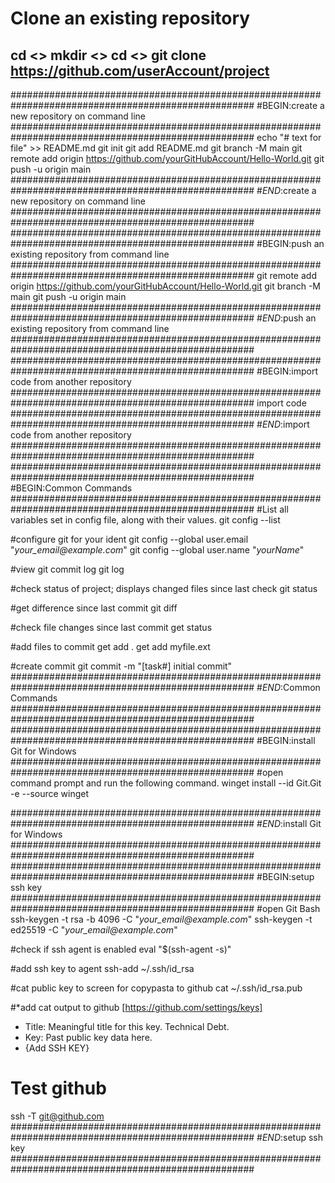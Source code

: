 # Clone an existing repository

cd <<THE ROOT FOLDER FOR SOURCE CODE>>
mkdir <<A NAME TO REMEMBER WHAT THIS REPO IS>>
cd <<A NAME TO REMEMBER WHAT THIS REPO IS>>
git clone https://github.com/userAccount/project
----
####################################################################################################
#BEGIN:create a new repository on command line
####################################################################################################
echo "# text for file" >> README.md
git init
git add README.md
git branch -M main
git remote add origin https://github.com/yourGitHubAccount/Hello-World.git
git push -u origin main
####################################################################################################
#*END*:create a new repository on command line
####################################################################################################
<CRLF>
<CRLF>
<CRLF>
<CRLF>
####################################################################################################
#BEGIN:push an existing repository from command line
####################################################################################################
git remote add origin https://github.com/yourGitHubAccount/Hello-World.git
git branch -M main
git push -u origin main
####################################################################################################
#*END*:push an existing repository from command line
####################################################################################################
<CRLF>
<CRLF>
<CRLF>
<CRLF>
####################################################################################################
#BEGIN:import code from another repository
####################################################################################################
import code
####################################################################################################
#*END*:import code from another repository
####################################################################################################
<CRLF>
<CRLF>
<CRLF>
<CRLF>
####################################################################################################
#BEGIN:Common Commands
####################################################################################################
#List all variables set in config file, along with their values.
git config --list

#configure git for your ident
git config --global user.email "_your_email@example.com_"
git config --global user.name "_yourName_"

#view git commit log
git log

#check status of project; displays changed files since last check
git status

#get difference since last commit
git diff

#check file changes since last commit
get status

#add files to commit
get add . 
get add myfile.ext

#create commit
git commit -m "[task#] initial commit"
####################################################################################################
#*END*:Common Commands
####################################################################################################
<CRLF>
<CRLF>
<CRLF>
<CRLF>
####################################################################################################
#BEGIN:install Git for Windows
####################################################################################################
#open command prompt and run the following command.
winget install --id Git.Git -e --source winget

####################################################################################################
#*END*:install Git for Windows
####################################################################################################
<CRLF>
<CRLF>
<CRLF>
<CRLF>
####################################################################################################
#BEGIN:setup ssh key
####################################################################################################
#open Git Bash
ssh-keygen -t rsa -b 4096 -C "_your_email@example.com_"
ssh-keygen -t ed25519 -C "_your_email@example.com_"

#check if ssh agent is enabled
eval "$(ssh-agent -s)"

#add ssh key to agent
ssh-add ~/.ssh/id_rsa

#cat public key to screen for copypasta to github
cat ~/.ssh/id_rsa.pub

#*add cat output to github
[https://github.com/settings/keys]
* Title: Meaningful title for this key. Technical Debt.
* Key: Past public key data here.
* {Add SSH KEY}

# Test github
ssh -T git@github.com
####################################################################################################
#*END*:setup ssh key
####################################################################################################